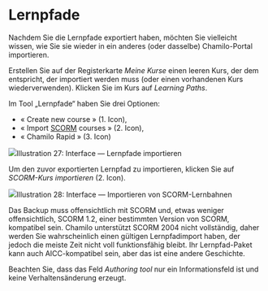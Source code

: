 
# Lernpfade

Nachdem Sie die Lernpfade exportiert haben, möchten Sie vielleicht wissen, wie Sie sie wieder in ein anderes \(oder dasselbe\) Chamilo-Portal importieren.

Erstellen Sie auf der Registerkarte _Meine Kurse_ einen leeren Kurs, der dem entspricht, der importiert werden muss \(oder einen vorhandenen Kurs wiederverwenden\). Klicken Sie im Kurs auf _Learning Paths_.

Im Tool „Lernpfade“ haben Sie drei Optionen:

* « Create new course » \(1. Icon\),
* « Import [SCORM](http://fr.wikipedia.org/wiki/Sharable_Content_Object_Reference_Model) courses » \(2. Icon\),
* « Chamilo Rapid » \(3. Icon\)

![](../../../.gitbook/assets/graficos35%20%286%29.png)Illustration 27: Interface — Lernpfade importieren

Um den zuvor exportierten Lernpfad zu importieren, klicken Sie auf _SCORM-Kurs importieren_ \(2. Icon\).

![](../../../.gitbook/assets/graficos36%20%286%29.png)Illustration 28: Interface — Importieren von SCORM-Lernbahnen

Das Backup muss offensichtlich mit SCORM und, etwas weniger offensichtlich, SCORM 1.2, einer bestimmten Version von SCORM, kompatibel sein. Chamilo unterstützt SCORM 2004 nicht vollständig, daher werden Sie wahrscheinlich einen gültigen Lernpfadimport haben, der jedoch die meiste Zeit nicht voll funktionsfähig bleibt. Ihr Lernpfad-Paket kann auch AICC-kompatibel sein, aber das ist eine andere Geschichte.

Beachten Sie, dass das Feld _Authoring tool_ nur ein Informationsfeld ist und keine Verhaltensänderung erzeugt.
